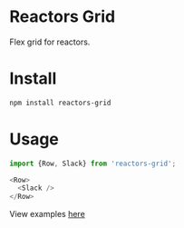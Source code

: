 Reactors Grid
===

Flex grid for reactors.

# Install

```bash
npm install reactors-grid
```

# Usage

```javascript
import {Row, Slack} from 'reactors-grid';

<Row>
  <Slack />
</Row>
```

View examples [here](https://co2-git.github.io/reactors-grid/)
